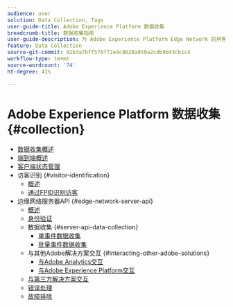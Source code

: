 ```yaml
---
audience: user
solution: Data Collection, Tags
user-guide-title: Adobe Experience Platform 数据收集
breadcrumb-title: 数据收集指南
user-guide-description: 为 Adobe Experience Platform Edge Network 启用客户端数据收集。
feature: Data Collection
source-git-commit: 92b3a7bff576f72edc8628a850a2cdb9b43cb1c4
workflow-type: tm+mt
source-wordcount: '74'
ht-degree: 41%

---
```



# Adobe Experience Platform 数据收集 {#collection}

- [数据收集概述](home.md)
- [端到端概述](e2e.md)
- [客户端状态管理](client-state.md)
- 访客识别 {#visitor-identification}
   - [概述](visitor-identification.md)
   - [通过FPID识别访客](visitor-identification-fpid.md)
- 边缘网络服务器API {#edge-network-server-api}
   - [概述](overview.md)
   - [身份验证](authentication.md)
   - 数据收集 {#server-api-data-collection}
      - [单事件数据收集](interactive-data-collection.md)
      - [批量事件数据收集](non-interactive-data-collection.md)
   - 与其他Adobe解决方案交互 {#interacting-other-adobe-solutions}
      - [与Adobe Analytics交互](interacting-adobe-analytics.md)
      - [与Adobe Experience Platform交互](interacting-experience-platform.md)
   - [与第三方解决方案交互](interacting-third-party-solutions.md)
   - [错误处理](error-handling.md)
   - [故障排除](troubleshooting.md)